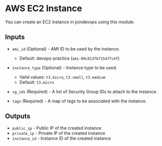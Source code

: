 # AWS EC2 Instance
You can create an EC2 instance in joindevops using this module.

## Inputs

* `ami_id` (Optional) - AMI ID to be used by the instance.
  - Default: devops-practice (`ami-09c813fb71547fc4f`)

* `instance_type` (Optional) - Instance type to be used.
  - Valid values: `t3.micro`, `t3.small`, `t3.medium`
  - Default: `t3.micro`

* `sg_ids` (Required) - A list of Security Group IDs to attach to the instance.

* `tags` (Required) - A map of tags to be associated with the instance.

## Outputs

* `public_ip` - Public IP of the created instance
* `private_ip` - Private IP of the created instance
* `instance_id` - Instance ID of the created instance
